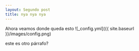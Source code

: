 ```yaml
---
layout: Segundo post
title: nya nya nya
---
```


Ahora veamos donde queda esto
![_config.yml]({{ site.baseurl }}/images/config.png)

este es otro párrafo?
